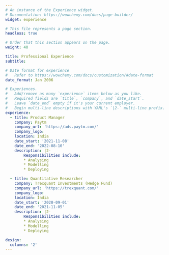 ```yaml
---
# An instance of the Experience widget.
# Documentation: https://wowchemy.com/docs/page-builder/
widget: experience

# This file represents a page section.
headless: true

# Order that this section appears on the page.
weight: 40

title: Professional Experience
subtitle:

# Date format for experience
#   Refer to https://wowchemy.com/docs/customization/#date-format
date_format: Jan 2006

# Experiences.
#   Add/remove as many `experience` items below as you like.
#   Required fields are `title`, `company`, and `date_start`.
#   Leave `date_end` empty if it's your current employer.
#   Begin multi-line descriptions with YAML's `|2-` multi-line prefix.
experience:
  - title: Product Manager
    company: Paytm
    company_url: 'https://ads.paytm.com/'
    company_logo: 
    location: India
    date_start: '2021-11-08'
    date_end: '2022-08-10'
    description: |2-
        Responsibilities include:     
        * Analysing
        * Modelling
        * Deploying

  - title: Quantitative Researcher
    company: Trexquant Investments (Hedge Fund)
    company_url: 'https://trexquant.com/'
    company_logo: 
    location: India
    date_start: '2020-09-01'
    date_end: '2021-11-05'
    description: |2-        
        Responsibilities include:     
        * Analysing
        * Modelling
        * Deploying

design:
  columns: '2'
---
```

